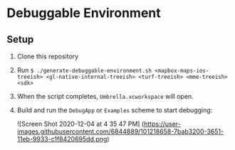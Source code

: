 # Debuggable Environment

## Setup

1. Clone this repository
2. Run `$ ./generate-debuggable-environment.sh <mapbox-maps-ios-treeish> <gl-native-internal-treeish> <turf-treeish> <mme-treeish> <sdk>`
3. When the script completes, `Umbrella.xcworkspace` will open.
4. Build and run the `DebugApp` or `Examples` scheme to start debugging:

   ![Screen Shot 2020-12-04 at 4 35 47 PM]
    (https://user-images.githubusercontent.com/6844889/101218658-7bab3200-3651-11eb-9933-c1f8420695dd.png)
